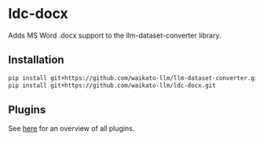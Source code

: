 # ldc-docx
Adds MS Word .docx support to the llm-dataset-converter library.


## Installation

```bash
pip install git+https://github.com/waikato-llm/llm-dataset-converter.git
pip install git+https://github.com/waikato-llm/ldc-docx.git
```

## Plugins

See [here](plugins/README.md) for an overview of all plugins.

